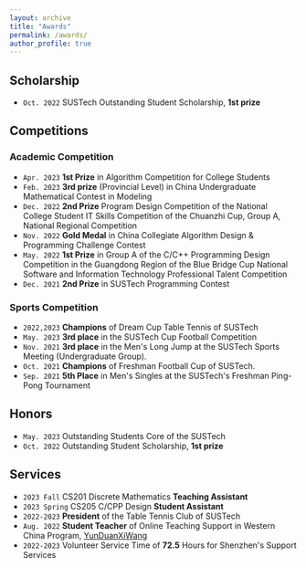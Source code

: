 ```yaml
---
layout: archive
title: "Awards"
permalink: /awards/
author_profile: true
---
```

## Scholarship

- `Oct. 2022` SUSTech Outstanding Student Scholarship, **1st prize** 

## Competitions

### Academic Competition


  - `Apr. 2023` **1st Prize** in Algorithm Competition for College Students
  - `Feb. 2023` **3rd prize** (Provincial Level) in China Undergraduate Mathematical Contest in Modeling 
  - `Dec. 2022` **2nd Prize** Program Design Competition of the National College Student IT Skills Competition of the Chuanzhi Cup, Group A, National Regional Competition 
  - `Nov. 2022` **Gold Medal** in China Collegiate Algorithm Design & Programming Challenge Contest 
  - `May. 2022` **1st Prize** in Group A of the C/C++ Programming Design Competition in the Guangdong Region of the Blue Bridge Cup National Software and Information Technology Professional Talent Competition 
  - `Dec. 2021` **2nd Prize** in SUSTech Programming Contest 

### Sports Competition

  -  `2022,2023` **Champions** of Dream Cup Table Tennis of SUSTech
  - `May. 2023` **3rd place** in the SUSTech Cup Football Competition
  - `Nov. 2021` **3rd place** in the Men's Long Jump at the SUSTech Sports Meeting (Undergraduate Group).
  - `Oct. 2021` **Champions** of Freshman Football Cup of SUSTech.
  - `Sep. 2021` **5th Place** in Men's Singles at the SUSTech's Freshman Ping-Pong Tournament

## Honors

 - `May. 2023` Outstanding Students Core of the SUSTech
 - `Oct. 2022` Outstanding Student Scholarship, **1st prize** 
 

## Services

  - `2023 Fall` CS201 Discrete Mathematics **Teaching Assistant** 
  - `2023 Spring` CS205 C/CPP Design **Student Assistant** 
  - `2022-2023` **President** of the Table Tennis Club of SUSTech
  - `Aug. 2022` **Student Teacher** of Online Teaching Support in Western China Program, [YunDuanXiWang](https://space.bilibili.com/1142024190) 
  - `2022-2023` Volunteer Service Time of **72.5** Hours for Shenzhen's Support Services 

